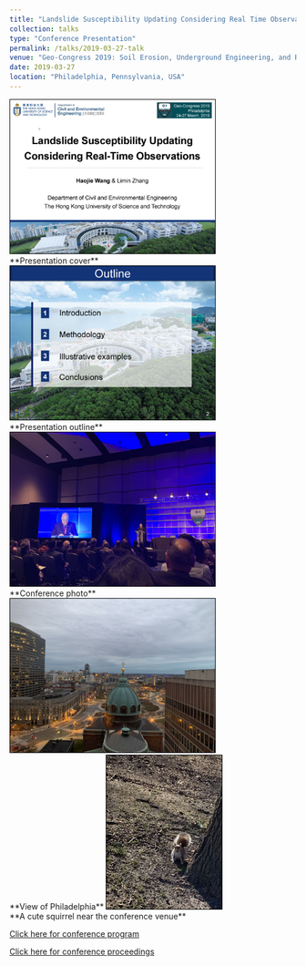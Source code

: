 ```yaml
---
title: "Landslide Susceptibility Updating Considering Real Time Observations"
collection: talks
type: "Conference Presentation"
permalink: /talks/2019-03-27-talk
venue: "Geo-Congress 2019: Soil Erosion, Underground Engineering, and Risk Assessment."
date: 2019-03-27
location: "Philadelphia, Pennsylvania, USA"
---
```


<img src="/images/Haojie%20WANG_Geo-Congress_2019_Page_01.jpg" width="360" height="270" style="border:1px solid black">
<br/>
**Presentation cover**

<img src="/images/Haojie%20WANG_Geo-Congress_2019_Page_02.jpg" width="360" height="270" style="border:1px solid black">
<br/>
**Presentation outline**

<img src="/images/WeChat%20Image_20211208223501.jpg" width="" height="270" style="border:1px solid black">
<br/>
**Conference photo**

<img src="/images/WeChat%20Image_20211208223506.jpg" width=" " height="270" style="border:1px solid black">
<br/>
**View of Philadelphia**

<img src="/images/WeChat%20Image_20211208223510.jpg" height="270" style="border:1px solid black">
<br/>
**A cute squirrel near the conference venue**

[Click here for conference program](https://www.geocongress.org/sites/geocongress.org/2019/files/inline-files/2019-geo-congress-final-program.pdf)

[Click here for conference proceedings](https://ascelibrary.org/doi/book/10.1061/geocongress2019)
